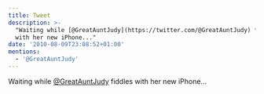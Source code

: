 ```yaml
---
title: Tweet
description: >-
  "Waiting while [@GreatAuntJudy](https://twitter.com/@GreatAuntJudy) fiddles
  with her new iPhone..."
date: '2010-08-09T23:08:52+01:00'
mentions:
  - '@GreatAuntJudy'
---
```

Waiting while [@GreatAuntJudy](https://twitter.com/@GreatAuntJudy) fiddles with her new iPhone...
